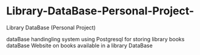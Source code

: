# Library-DataBase-Personal-Project-
Library DataBase (Personal Project)


dataBase handingling system using Postgresql for storing library books dataBase 
Website on books available in a library DataBase
